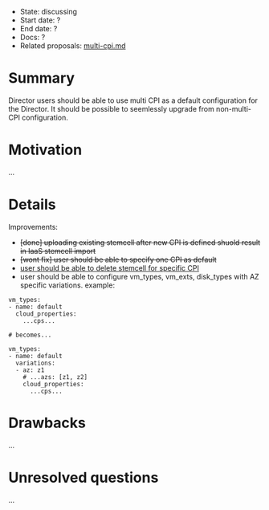 - State: discussing
- Start date: ?
- End date: ?
- Docs: ?
- Related proposals: [multi-cpi.md](multi-cpi.md)

# Summary

Director users should be able to use multi CPI as a default configuration for the Director. It should be possible to seemlessly upgrade from non-multi-CPI configuration.

# Motivation

...

# Details

Improvements:

- ~~[done] uploading existing stemcell after new CPI is defined shuold result in IaaS stemcell import~~
- ~~[wont fix] user should be able to specify one CPI as default~~
- [user should be able to delete stemcell for specific CPI](https://github.com/cloudfoundry/bosh-cli/issues/154)
- user should be able to configure vm_types, vm_exts, disk_types with AZ specific variations. example:

```
vm_types:
- name: default
  cloud_properties:
    ...cps...
    
# becomes...
    
vm_types:
- name: default
  variations:
  - az: z1
    # ...azs: [z1, z2]
    cloud_properties:
      ...cps...
```

# Drawbacks

...

# Unresolved questions

...
